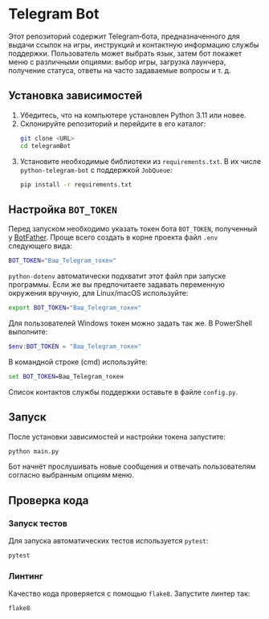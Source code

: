 # Telegram Bot

Этот репозиторий содержит Telegram‑бота, предназначенного для выдачи ссылок на игры, инструкций и контактную информацию службы поддержки. Пользователь может выбрать язык, затем бот покажет меню с различными опциями: выбор игры, загрузка лаунчера, получение статуса, ответы на часто задаваемые вопросы и т. д.

## Установка зависимостей

1. Убедитесь, что на компьютере установлен Python 3.11 или новее.
2. Склонируйте репозиторий и перейдите в его каталог:
   ```bash
   git clone <URL>
   cd telegramBot
   ```
3. Установите необходимые библиотеки из `requirements.txt`.
   В их числе `python-telegram-bot` с поддержкой `JobQueue`:
   ```bash
   pip install -r requirements.txt
   ```

## Настройка `BOT_TOKEN`

Перед запуском необходимо указать токен бота `BOT_TOKEN`, полученный у [BotFather](https://t.me/BotFather).
Проще всего создать в корне проекта файл `.env` следующего вида:

```bash
BOT_TOKEN="Ваш_Telegram_токен"
```

`python-dotenv` автоматически подхватит этот файл при запуске программы.
Если же вы предпочитаете задавать переменную окружения вручную, для Linux/macOS используйте:

```bash
export BOT_TOKEN="Ваш_Telegram_токен"
```
Для пользователей Windows токен можно задать так же. В PowerShell выполните:

```powershell
$env:BOT_TOKEN = "Ваш_Telegram_токен"
```

В командной строке (cmd) используйте:

```cmd
set BOT_TOKEN=Ваш_Telegram_токен
```


Список контактов службы поддержки оставьте в файле `config.py`.

## Запуск

После установки зависимостей и настройки токена запустите:

```bash
python main.py
```

Бот начнёт прослушивать новые сообщения и отвечать пользователям согласно выбранным опциям меню.

## Проверка кода

### Запуск тестов

Для запуска автоматических тестов используется `pytest`:

```bash
pytest
```

### Линтинг

Качество кода проверяется с помощью `flake8`. Запустите линтер так:

```bash
flake8
```
